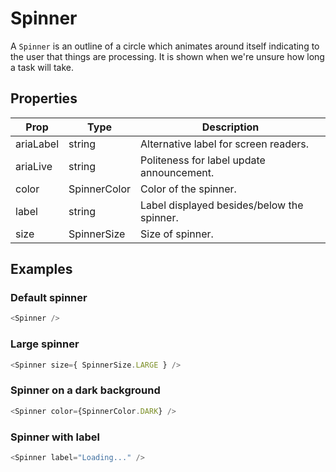 # Spinner

A `Spinner` is an outline of a circle which animates around itself indicating to the user that things are processing. It is shown when we're unsure how long a task will take.

## Properties

| Prop | Type | Description |
| ---- | ---- | ----------- |
| ariaLabel | string | Alternative label for screen readers. |
| ariaLive | string | Politeness for label update announcement. |
| color | SpinnerColor | Color of the spinner. |
| label | string | Label displayed besides/below the spinner. |
| size | SpinnerSize | Size of spinner. |

## Examples

### Default spinner

```js
<Spinner />
```

### Large spinner

```js
<Spinner size={ SpinnerSize.LARGE } />
```

### Spinner on a dark background

```js
<Spinner color={SpinnerColor.DARK} />
```

### Spinner with label

```js
<Spinner label="Loading..." />
```
